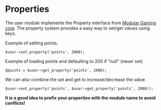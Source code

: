 # Properties

The user module implements the Property interface from [Modular Gaming core](../modulargaming).
The property system provides a easy way to set/get values using keys.

Example of setting points.

~~~
$user->set_property('points', 2000);
~~~

Example of loading points and defaulting to 200 if "null" (never set).

~~~
$points = $user->get_property('points', 2000);
~~~

We can also combine the set and get to increase/decrease the value.

~~~
$user->set_property('points', $user->get_property('points', 2000));
~~~

**It is a good idea to prefix your properties with the module name to avoid conflicts!**